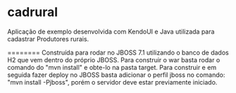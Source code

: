 cadrural
========

Aplicação de exemplo desenvolvida com KendoUI e Java utilizada para cadastrar Produtores rurais.

========
Construída para rodar no JBOSS 7.1 utilizando o banco de dados H2 que vem dentro do próprio JBOSS.
Para construir o war basta rodar o comando do "mvn install" e obte-lo na pasta target.
Para construir e em seguida fazer deploy no JBOSS basta adicionar o perfil jboss no comando: "mvn install -Pjboss", porém o servidor deve estar previamente iniciado. 
